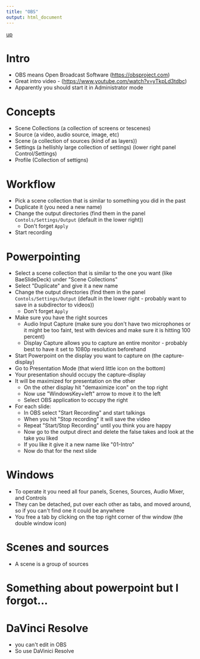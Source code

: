```yaml
---
title: "OBS"
output: html_document
---
```

[up](https://mikewise2718.github.io/markdowndocs/)

# Intro
- OBS means Open Broadcast Software (https://obsproject.com)
- Great intro video - (https://www.youtube.com/watch?v=yTkpLd3tdbc)
- Apparently you should start it in Administrator mode

# Concepts
- Scene Collections (a collection of screens or tescenes)
- Source (a video, audio source, image, etc)
- Scene (a collection of sources (kind of as layers))
- Settings (a hellishly large collection of settings) (lower right panel Control/Settings)
- Profile (Collection of settigns)

# Workflow
- Pick a scene collection that is similar to something you did in the past
- Duplicate it (you need a new name)
- Change the output directories (find them in the panel `Contols/Settings/Output` (default in the lower right))
  - Don't forget `Apply`
- Start recording


# Powerpointing
- Select a scene collection that is similar to the one you want (like BaeSlideDeck) under "Scene Collections"
- Select "Duplicate" and give it a new name
- Change the output directories (find them in the panel `Contols/Settings/Output` (default in the lower right - probably want to save in a subdirector to videos))
  - Don't forget `Apply`
- Make sure you have the right sources
  - Audio Input Capture (make sure you don't have two microphones or it might be too faint, test with devices and make sure it is hitting 100 percent)
  - Display Capture allows you to capture an entire monitor - probably best to have it set to 1080p resolution beforehand
- Start Powerpoint on the display you want to capture on (the capture-display)
- Go to Presentation Mode (that wierd little icon on the bottom)
- Your presentation should occupy the capture-display
- It will be maximized for presentation on the other
  - On the other display hit "demaximize icon" on the top right
  - Now use "WindowsKey+left" arrow to move it to the left
  - Select OBS application to occupy the right
- For each slide:
  - In OBS select "Start Recording" and start talkings
  - When you hit "Stop recording" it will save the video
  - Repeat "Start/Stop Recording" until you think you are happy
  - Now go to the output direct and delete the false takes and look at the take you liked
  - If you like it give it a new name like "01-Intro"
  - Now do that for the next slide


# Windows
- To operate it you need all four panels, Scenes, Sources, Audio Mixer, and Controls
- They can be detached, put over each other as tabs, and moved around, so if you can't find one it could be anywhere
- You free a tab by clicking on the top right corner of thw window (the double window icon)

# Scenes and sources
- A scene is a group of sources


# Something about powerpoint but I forgot...



# DaVinci Resolve
- you can't edit in OBS
- So use DaVinici Resolve
